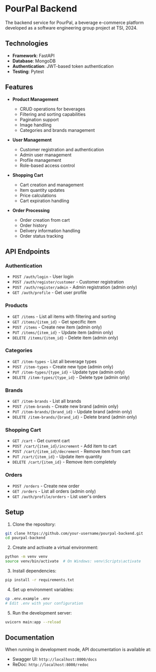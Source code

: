 # PourPal Backend

The backend service for PourPal, a beverage e-commerce platform developed as a software engineering group project at TSI, 2024.

## Technologies

- **Framework**: FastAPI
- **Database**: MongoDB
- **Authentication**: JWT-based token authentication
- **Testing**: Pytest

## Features

- **Product Management**
  - CRUD operations for beverages
  - Filtering and sorting capabilities
  - Pagination support
  - Image handling
  - Categories and brands management

- **User Management**
  - Customer registration and authentication
  - Admin user management
  - Profile management
  - Role-based access control

- **Shopping Cart**
  - Cart creation and management
  - Item quantity updates
  - Price calculations
  - Cart expiration handling

- **Order Processing**
  - Order creation from cart
  - Order history
  - Delivery information handling
  - Order status tracking

## API Endpoints

### Authentication
- `POST /auth/login` - User login
- `POST /auth/register/customer` - Customer registration
- `POST /auth/register/admin` - Admin registration (admin only)
- `GET /auth/profile` - Get user profile

### Products
- `GET /items` - List all items with filtering and sorting
- `GET /items/{item_id}` - Get specific item
- `POST /items` - Create new item (admin only)
- `PUT /items/{item_id}` - Update item (admin only)
- `DELETE /items/{item_id}` - Delete item (admin only)

### Categories
- `GET /item-types` - List all beverage types
- `POST /item-types` - Create new type (admin only)
- `PUT /item-types/{type_id}` - Update type (admin only)
- `DELETE /item-types/{type_id}` - Delete type (admin only)

### Brands
- `GET /item-brands` - List all brands
- `POST /item-brands` - Create new brand (admin only)
- `PUT /item-brands/{brand_id}` - Update brand (admin only)
- `DELETE /item-brands/{brand_id}` - Delete brand (admin only)

### Shopping Cart
- `GET /cart` - Get current cart
- `POST /cart/{item_id}/increment` - Add item to cart
- `POST /cart/{item_id}/decrement` - Remove item from cart
- `PUT /cart/{item_id}` - Update item quantity
- `DELETE /cart/{item_id}` - Remove item completely

### Orders
- `POST /orders` - Create new order
- `GET /orders` - List all orders (admin only)
- `GET /auth/profile/orders` - List user's orders

## Setup

1. Clone the repository:
```bash
git clone https://github.com/your-username/pourpal-backend.git
cd pourpal-backend
```

2. Create and activate a virtual environment:
```bash
python -m venv venv
source venv/bin/activate  # On Windows: venv\Scripts\activate
```

3. Install dependencies:
```bash
pip install -r requirements.txt
```

4. Set up environment variables:
```bash
cp .env.example .env
# Edit .env with your configuration
```

5. Run the development server:
```bash
uvicorn main:app --reload
```

## Documentation

When running in development mode, API documentation is available at:
- Swagger UI: `http://localhost:8000/docs`
- ReDoc: `http://localhost:8000/redoc`